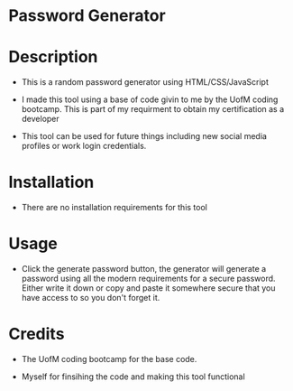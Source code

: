 # Password Generator

# Description
- This is a random password generator using HTML/CSS/JavaScript

- I made this tool using a base of code givin to me by the UofM coding bootcamp. This is part of my requirment to obtain my certification as a developer

- This tool can be used for future things including new social media profiles or work login credentials.

# Installation
- There are no installation requirements for this tool

# Usage
- Click the generate password button, the generator will generate a password using all the modern requirements for a secure password. Either write it down or copy and paste it somewhere secure that you have access to so you don't forget it. 





# Credits 
- The UofM coding bootcamp for the base code.

- Myself for finsihing the code and making this tool functional


